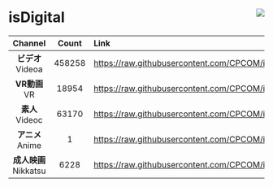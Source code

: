 # isDigital <img align="right" src="https://img.shields.io/github/last-commit/CPCOM/isDigital"/>  
  
| Channel | Count | Link |  
| :-----: | :---: | :--- |  
|**ビデオ**<br />Videoa | 458258 | https://raw.githubusercontent.com/CPCOM/isDigital/main/Videoa.txt |  
|**VR動画**<br />VR | 18954 | https://raw.githubusercontent.com/CPCOM/isDigital/main/VR.txt |  
|**素人**<br />Videoc | 63170 | https://raw.githubusercontent.com/CPCOM/isDigital/main/Videoc.txt |  
|**アニメ**<br />Anime | 1 | https://raw.githubusercontent.com/CPCOM/isDigital/main/Anime.txt |  
|**成人映画**<br />Nikkatsu | 6228 | https://raw.githubusercontent.com/CPCOM/isDigital/main/Nikkatsu.txt |  